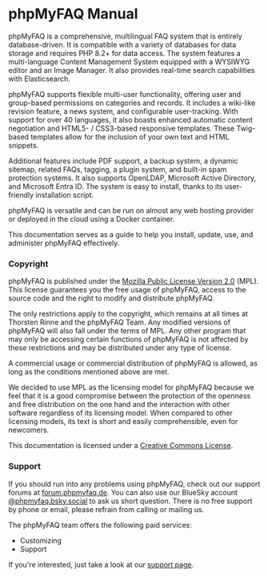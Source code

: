 # phpMyFAQ Manual

phpMyFAQ is a comprehensive, multilingual FAQ system that is entirely database-driven.
It is compatible with a variety of databases for data storage and requires PHP 8.2+ for data access.
The system features a multi-language Content Management System equipped with a WYSIWYG editor and an Image Manager.
It also provides real-time search capabilities with Elasticsearch.

phpMyFAQ supports flexible multi-user functionality,
offering user and group-based permissions on categories and records.
It includes a wiki-like revision feature, a news system, and configurable user-tracking.
With support for over 40 languages, it also boasts enhanced automatic content negotiation and HTML5- / CSS3-based
responsive templates.
These Twig-based templates allow for the inclusion of your own text and HTML snippets.

Additional features include PDF support, a backup system, a dynamic sitemap,
related FAQs, tagging, a plugin system, and built-in spam protection systems.
It also supports OpenLDAP, Microsoft Active Directory, and Microsoft Entra ID.
The system is easy to install, thanks to its user-friendly installation script.

phpMyFAQ is versatile
and can be run on almost any web hosting provider or deployed in the cloud using a Docker container.

This documentation serves as a guide to help you install, update, use, and administer phpMyFAQ effectively.

### Copyright

phpMyFAQ is published under the [Mozilla Public License Version 2.0](http://www.mozilla.org/MPL/2.0/) (MPL).
This license guarantees you the free usage of phpMyFAQ, access to the source code and the right to modify and distribute
phpMyFAQ.

The only restrictions apply to the copyright, which remains at all times at Thorsten Rinne and the phpMyFAQ Team. Any
modified versions of phpMyFAQ will also fall under the terms of MPL. Any other program that may only be accessing
certain functions of phpMyFAQ is not affected by these restrictions and may be distributed under any type of license.

A commercial usage or commercial distribution of phpMyFAQ is allowed, as long as the conditions mentioned above are
met.

We decided to use MPL as the licensing model for phpMyFAQ because we feel that it is a good compromise between the
protection of the openness and free distribution on the one hand and the interaction with other software regardless of
its licensing model. When compared to other licensing models, its text is short and easily comprehensible, even for
newcomers.

This documentation is licensed under a [Creative Commons License](http://creativecommons.org/licenses/by/2.0/).

### Support

If you should run into any problems using phpMyFAQ, check out our support forums at
[forum.phpmyfaq.de](https://forum.phpmyfaq.de/).
You can also use our BlueSky account [@phpmyfaq.bsky.social](https://bsky.app/profile/phpmyfaq.bsky.social)
to ask us short question.
There is no free support by phone or email, please refrain from calling or mailing us.

The phpMyFAQ team offers the following paid services:

- Customizing
- Support

If you're interested, just take a look at our [support page](https://www.phpmyfaq.de/support).
